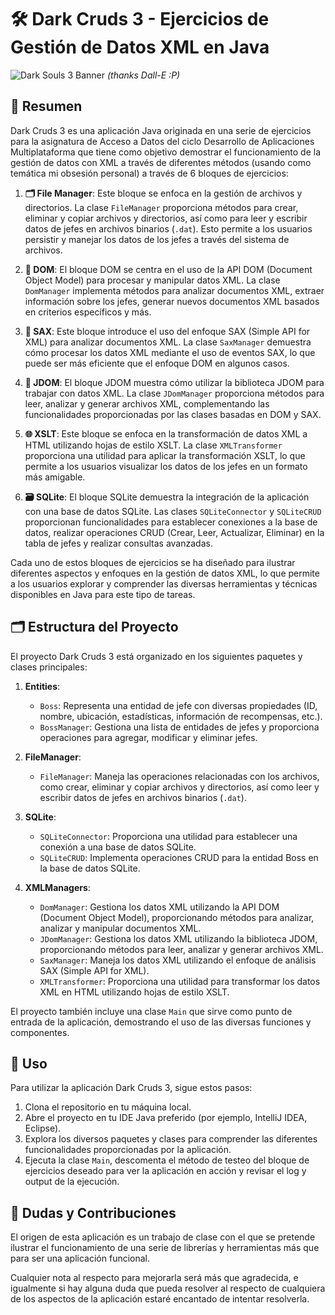 # 🛠️ Dark Cruds 3 - Ejercicios de Gestión de Datos XML en Java

![Dark Souls 3 Banner](resources/DALL·E%202024-11-29%2017.42.05.webp)
_(thanks Dall-E :P)_

## 📜 Resumen

Dark Cruds 3 es una aplicación Java originada en una serie de ejercicios para la asignatura de Acceso a Datos del ciclo Desarrollo de Aplicaciones Multiplataforma que tiene como objetivo demostrar el funcionamiento de la gestión de datos con XML a través de diferentes métodos (usando como temática mi obsesión personal) a través de 6 bloques de ejercicios:

1. **🗂️ File Manager**: Este bloque se enfoca en la gestión de archivos y directorios. La clase `FileManager` proporciona métodos para crear, eliminar y copiar archivos y directorios, así como para leer y escribir datos de jefes en archivos binarios (`.dat`). Esto permite a los usuarios persistir y manejar los datos de los jefes a través del sistema de archivos.

2. **🌳 DOM**: El bloque DOM se centra en el uso de la API DOM (Document Object Model) para procesar y manipular datos XML. La clase `DomManager` implementa métodos para analizar documentos XML, extraer información sobre los jefes, generar nuevos documentos XML basados en criterios específicos y más.

3. **📜 SAX**: Este bloque introduce el uso del enfoque SAX (Simple API for XML) para analizar documentos XML. La clase `SaxManager` demuestra cómo procesar los datos XML mediante el uso de eventos SAX, lo que puede ser más eficiente que el enfoque DOM en algunos casos.

4. **🤖 JDOM**: El bloque JDOM muestra cómo utilizar la biblioteca JDOM para trabajar con datos XML. La clase `JDomManager` proporciona métodos para leer, analizar y generar archivos XML, complementando las funcionalidades proporcionadas por las clases basadas en DOM y SAX.

5. **🌐 XSLT**: Este bloque se enfoca en la transformación de datos XML a HTML utilizando hojas de estilo XSLT. La clase `XMLTransformer` proporciona una utilidad para aplicar la transformación XSLT, lo que permite a los usuarios visualizar los datos de los jefes en un formato más amigable.

6. **🗃️ SQLite**: El bloque SQLite demuestra la integración de la aplicación con una base de datos SQLite. Las clases `SQLiteConnector` y `SQLiteCRUD` proporcionan funcionalidades para establecer conexiones a la base de datos, realizar operaciones CRUD (Crear, Leer, Actualizar, Eliminar) en la tabla de jefes y realizar consultas avanzadas.

Cada uno de estos bloques de ejercicios se ha diseñado para ilustrar diferentes aspectos y enfoques en la gestión de datos XML, lo que permite a los usuarios explorar y comprender las diversas herramientas y técnicas disponibles en Java para este tipo de tareas.

## 🗂️ Estructura del Proyecto

El proyecto Dark Cruds 3 está organizado en los siguientes paquetes y clases principales:

1. **Entities**:
   - `Boss`: Representa una entidad de jefe con diversas propiedades (ID, nombre, ubicación, estadísticas, información de recompensas, etc.).
   - `BossManager`: Gestiona una lista de entidades de jefes y proporciona operaciones para agregar, modificar y eliminar jefes.

2. **FileManager**:
   - `FileManager`: Maneja las operaciones relacionadas con los archivos, como crear, eliminar y copiar archivos y directorios, así como leer y escribir datos de jefes en archivos binarios (`.dat`).

3. **SQLite**:
   - `SQLiteConnector`: Proporciona una utilidad para establecer una conexión a una base de datos SQLite.
   - `SQLiteCRUD`: Implementa operaciones CRUD para la entidad Boss en la base de datos SQLite.

4. **XMLManagers**:
   - `DomManager`: Gestiona los datos XML utilizando la API DOM (Document Object Model), proporcionando métodos para analizar, analizar y manipular documentos XML.
   - `JDomManager`: Gestiona los datos XML utilizando la biblioteca JDOM, proporcionando métodos para leer, analizar y generar archivos XML.
   - `SaxManager`: Maneja los datos XML utilizando el enfoque de análisis SAX (Simple API for XML).
   - `XMLTransformer`: Proporciona una utilidad para transformar los datos XML en HTML utilizando hojas de estilo XSLT.

El proyecto también incluye una clase `Main` que sirve como punto de entrada de la aplicación, demostrando el uso de las diversas funciones y componentes.

## 🚀 Uso

Para utilizar la aplicación Dark Cruds 3, sigue estos pasos:

1. Clona el repositorio en tu máquina local.
2. Abre el proyecto en tu IDE Java preferido (por ejemplo, IntelliJ IDEA, Eclipse).
3. Explora los diversos paquetes y clases para comprender las diferentes funcionalidades proporcionadas por la aplicación.
4. Ejecuta la clase `Main`, descomenta el método de testeo del bloque de ejercicios deseado para ver la aplicación en acción y revisar el log y output de la ejecución.

## 🤔 Dudas y Contribuciones

El origen de esta aplicación es un trabajo de clase con el que se pretende ilustrar el funcionamiento de una serie de librerías y herramientas más que para ser una aplicación funcional.

Cualquier nota al respecto para mejorarla será más que agradecida, e igualmente si hay alguna duda que pueda resolver al respecto de cualquiera de los aspectos de la aplicación estaré encantado de intentar resolverla.